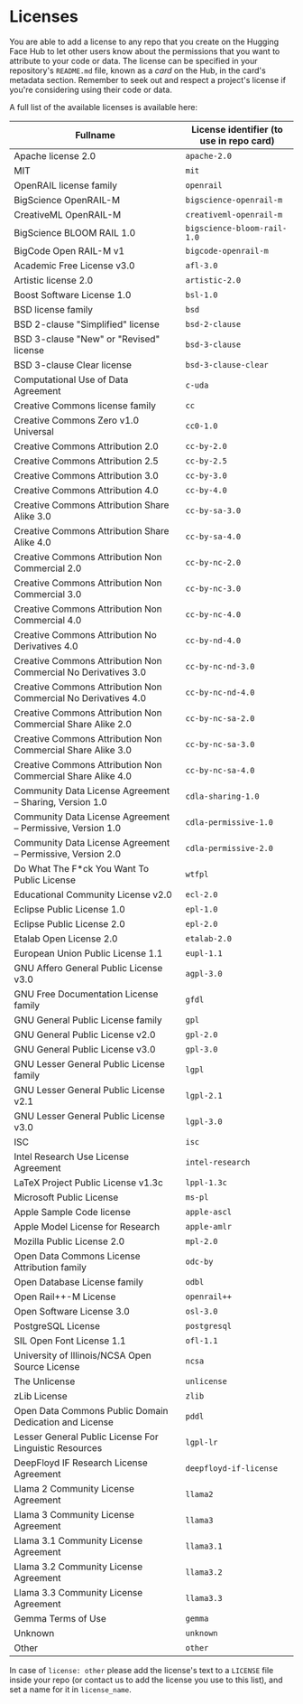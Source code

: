 # Licenses

You are able to add a license to any repo that you create on the Hugging Face Hub to let other users know about the permissions that you want to attribute to your code or data. The license can be specified in your repository's `README.md` file, known as a _card_ on the Hub, in the card's metadata section. Remember to seek out and respect a project's license if you're considering using their code or data.

A full list of the available licenses is available here:

<!-- IMPORTANT: do not remove or alter the "region" comments below -->

<!-- region licenses -->

| Fullname                                                       | License identifier (to use in repo card) |
| -------------------------------------------------------------- | ---------------------------------------- |
| Apache license 2.0                                             | `apache-2.0`                             |
| MIT                                                            | `mit`                                    |
| OpenRAIL license family                                        | `openrail`                               | <!-- info: https://huggingface.co/blog/open_rail -->
| BigScience OpenRAIL-M                                          | `bigscience-openrail-m`                  | <!-- info: https://bigscience.huggingface.co/blog/bigscience-openrail-m -->
| CreativeML OpenRAIL-M                                          | `creativeml-openrail-m`                  | <!-- info: https://huggingface.co/spaces/CompVis/stable-diffusion-license -->
| BigScience BLOOM RAIL 1.0                                      | `bigscience-bloom-rail-1.0`              | <!-- info: https://bigscience.huggingface.co/blog/the-bigscience-rail-license license: https://huggingface.co/spaces/bigscience/license -->
| BigCode Open RAIL-M v1                                         | `bigcode-openrail-m`                     | <!-- info: https://www.bigcode-project.org/docs/pages/bigcode-openrail -->
| Academic Free License v3.0                                     | `afl-3.0`                                |
| Artistic license 2.0                                           | `artistic-2.0`                           |
| Boost Software License 1.0                                     | `bsl-1.0`                                |
| BSD license family                                             | `bsd`                                    |
| BSD 2-clause "Simplified" license                              | `bsd-2-clause`                           |
| BSD 3-clause "New" or "Revised" license                        | `bsd-3-clause`                           |
| BSD 3-clause Clear license                                     | `bsd-3-clause-clear`                     |
| Computational Use of Data Agreement                            | `c-uda`                                  |
| Creative Commons license family                                | `cc`                                     |
| Creative Commons Zero v1.0 Universal                           | `cc0-1.0`                                |
| Creative Commons Attribution 2.0                               | `cc-by-2.0`                              |
| Creative Commons Attribution 2.5                               | `cc-by-2.5`                              |
| Creative Commons Attribution 3.0                               | `cc-by-3.0`                              |
| Creative Commons Attribution 4.0                               | `cc-by-4.0`                              |
| Creative Commons Attribution Share Alike 3.0                   | `cc-by-sa-3.0`                           |
| Creative Commons Attribution Share Alike 4.0                   | `cc-by-sa-4.0`                           |
| Creative Commons Attribution Non Commercial 2.0                | `cc-by-nc-2.0`                           |
| Creative Commons Attribution Non Commercial 3.0                | `cc-by-nc-3.0`                           |
| Creative Commons Attribution Non Commercial 4.0                | `cc-by-nc-4.0`                           |
| Creative Commons Attribution No Derivatives 4.0                | `cc-by-nd-4.0`                           |
| Creative Commons Attribution Non Commercial No Derivatives 3.0 | `cc-by-nc-nd-3.0`                        |
| Creative Commons Attribution Non Commercial No Derivatives 4.0 | `cc-by-nc-nd-4.0`                        |
| Creative Commons Attribution Non Commercial Share Alike 2.0    | `cc-by-nc-sa-2.0`                        |
| Creative Commons Attribution Non Commercial Share Alike 3.0    | `cc-by-nc-sa-3.0`                        |
| Creative Commons Attribution Non Commercial Share Alike 4.0    | `cc-by-nc-sa-4.0`                        |
| Community Data License Agreement – Sharing, Version 1.0        | `cdla-sharing-1.0`                       |
| Community Data License Agreement – Permissive, Version 1.0     | `cdla-permissive-1.0`                    |
| Community Data License Agreement – Permissive, Version 2.0     | `cdla-permissive-2.0`                    |
| Do What The F\*ck You Want To Public License                   | `wtfpl`                                  |
| Educational Community License v2.0                             | `ecl-2.0`                                |
| Eclipse Public License 1.0                                     | `epl-1.0`                                |
| Eclipse Public License 2.0                                     | `epl-2.0`                                |
| Etalab Open License 2.0                                        | `etalab-2.0`                             |
| European Union Public License 1.1                              | `eupl-1.1`                               |
| GNU Affero General Public License v3.0                         | `agpl-3.0`                               |
| GNU Free Documentation License family                          | `gfdl`                                   |
| GNU General Public License family                              | `gpl`                                    |
| GNU General Public License v2.0                                | `gpl-2.0`                                |
| GNU General Public License v3.0                                | `gpl-3.0`                                |
| GNU Lesser General Public License family                       | `lgpl`                                   |
| GNU Lesser General Public License v2.1                         | `lgpl-2.1`                               |
| GNU Lesser General Public License v3.0                         | `lgpl-3.0`                               |
| ISC                                                            | `isc`                                    |
| Intel Research Use License Agreement                           | `intel-research`                         | <!-- license: https://huggingface.co/OpenVINO/Llama-3.1-8B-Instruct-FastDraft-150M-int8-ov/blob/main/LICENSE.md -->
| LaTeX Project Public License v1.3c                             | `lppl-1.3c`                              |
| Microsoft Public License                                       | `ms-pl`                                  |
| Apple Sample Code license                                      | `apple-ascl`                             | <!-- license: https://developer.apple.com/support/downloads/terms/apple-sample-code/Apple-Sample-Code-License.pdf -->
| Apple Model License for Research                               | `apple-amlr`                             | <!-- license: https://huggingface.co/apple/deeplabv3-mobilevit-small/blob/main/LICENSE -->
| Mozilla Public License 2.0                                     | `mpl-2.0`                                |
| Open Data Commons License Attribution family                   | `odc-by`                                 |
| Open Database License family                                   | `odbl`                                   |
| Open Rail++-M License                                          | `openrail++`                             | <!-- license: https://huggingface.co/stabilityai/stable-diffusion-xl-base-1.0/blob/main/LICENSE.md -->
| Open Software License 3.0                                      | `osl-3.0`                                |
| PostgreSQL License                                             | `postgresql`                             |
| SIL Open Font License 1.1                                      | `ofl-1.1`                                |
| University of Illinois/NCSA Open Source License                | `ncsa`                                   |
| The Unlicense                                                  | `unlicense`                              |
| zLib License                                                   | `zlib`                                   |
| Open Data Commons Public Domain Dedication and License         | `pddl`                                   |
| Lesser General Public License For Linguistic Resources         | `lgpl-lr`                                |
| DeepFloyd IF Research License Agreement                        | `deepfloyd-if-license`                   |
| Llama 2 Community License Agreement                            | `llama2`                                 | <!-- license: https://huggingface.co/meta-llama/Llama-2-7b-chat-hf/blob/main/LICENSE.txt -->
| Llama 3 Community License Agreement                            | `llama3`                                 | <!-- license: https://huggingface.co/meta-llama/Meta-Llama-3-8B/blob/main/LICENSE -->
| Llama 3.1 Community License Agreement                          | `llama3.1`                               | <!-- license: https://huggingface.co/meta-llama/Meta-Llama-3.1-70B-Instruct/blob/main/LICENSE -->
| Llama 3.2 Community License Agreement                          | `llama3.2`                               | <!-- license: https://huggingface.co/meta-llama/Llama-3.2-1B/blob/main/LICENSE.txt -->
| Llama 3.3 Community License Agreement                          | `llama3.3`                               | <!-- license: https://huggingface.co/meta-llama/Llama-3.3-70B-Instruct/blob/main/LICENSE -->
| Gemma Terms of Use                                             | `gemma`                                  | <!-- license: https://ai.google.dev/gemma/terms -->
| Unknown                                                        | `unknown`                                |
| Other                                                          | `other`                                  |

<!-- endregion -->

In case of `license: other` please add the license's text to a `LICENSE` file inside your repo (or contact us to add the license you use to this list), and set a name for it in `license_name`.
